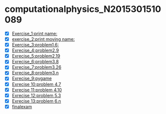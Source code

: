 

# computationalphysics_N2015301510089
- [x] [Exercise_1:print name:](https://www.zybuluo.com/2015301510089/note/885797)
- [x] [exercise_2:print moving name:](https://www.zybuluo.com/2015301510089/note/894672)
- [x] [Exercise_3:problem1.6:](http://note.youdao.com/noteshare?id=003b942350f19c125c9ba396c2de0752)
- [x] [Exrecise_4:problem2.9](http://note.youdao.com/noteshare?id=09a0f7d6c6d2303345ebfbd631ad76ec)
- [x] [Exrecise_5:problem2.19](http://note.youdao.com/noteshare?id=b81cac4f75832223c9bf6f11870a4f13)
- [x] [Exrecise_6:problem3.8](http://note.youdao.com/noteshare?id=5401f966597082df32fdc4775c12d4cd) 
- [x] [Exrecise_7:problem3.26](http://note.youdao.com/noteshare?id=8a8de63a74369bc55d49fa8035683357)
- [x] [Exrecise_8:problem3.n](http://note.youdao.com/noteshare?id=60ac3455502f205b3472431d3c4afa53)
- [x] [Exrecise_9:pygame](https://raw.githubusercontent.com/yueandhua/myfirstownrepository/master/saoleicode)
- [x] [Exrecise 10:problem 4.7](http://note.youdao.com/noteshare?id=b9a89b044bfbe7df6b2a9cc2df29a008)
- [x] [Exrecise 11:problem 4.10](http://note.youdao.com/noteshare?id=dbaca26d9ecbd10072cbdad38d3a2365)
- [x] [Exrecise 12:problem 5.3](http://note.youdao.com/noteshare?id=09094116ced7f0f999eae2e5a8473960)
- [x] [Exrecise 13:problem 6.n](http://note.youdao.com/noteshare?id=dc09d3b2bee57b25750b9f69245bf907)
- [x] [finalexam](https://raw.githubusercontent.com/yueandhua/computationalphysics_N2015301510089/master/%E8%AE%A1%E7%AE%97%E7%89%A9%E7%90%86%E6%9C%9F%E6%9C%AB.pdf)
